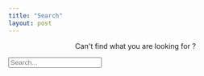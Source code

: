 ```yaml
---
title: "Search"
layout: post
---
```


<p style="text-align:center;">Can't find what you are looking for ?</p>

<!-- from https://github.com/jekyll/minima/issues/741 -->

 <!-- Search Input -->
<input type="text" id="search-input" placeholder="Search...">

<!-- Results Display -->
<ul id="search-results"></ul>

<!-- Initialization Script -->
<script>
  SimpleJekyllSearch({
    searchInput: document.getElementById('search-input'),
    resultsContainer: document.getElementById('search-results'),
    json: '/search.json',
    searchResultTemplate: '<li><a href="{url}" title="{title}">{title}</a></li>',
    noResultsText: 'No results found'
  });
</script>
